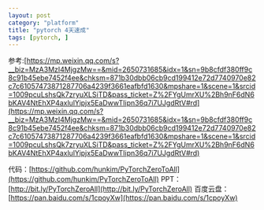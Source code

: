 ```yaml
---
layout: post
category: "platform"
title: "pytorch 4天速成"
tags: [pytorch, ]
---
```


参考:[https://mp.weixin.qq.com/s?__biz=MzA3MzI4MjgzMw==&mid=2650731685&idx=1&sn=9b8cfdf380ff9c8c91b45ebe7452f4ee&chksm=871b30dbb06cb9cd199412e72d7740970e82c7c61057473871287706a4239f3661eafbfd1630&mpshare=1&scene=1&srcid=1009pcuLshsQk7zryuXLSiTD&pass_ticket=Z%2FYgUmrXU%2Bh9nF6dN6bKAV4NtEhXP4axlulYipjx5EaDwwTIipn36q7i7UJgdRtV#rd](https://mp.weixin.qq.com/s?__biz=MzA3MzI4MjgzMw==&mid=2650731685&idx=1&sn=9b8cfdf380ff9c8c91b45ebe7452f4ee&chksm=871b30dbb06cb9cd199412e72d7740970e82c7c61057473871287706a4239f3661eafbfd1630&mpshare=1&scene=1&srcid=1009pcuLshsQk7zryuXLSiTD&pass_ticket=Z%2FYgUmrXU%2Bh9nF6dN6bKAV4NtEhXP4axlulYipjx5EaDwwTIipn36q7i7UJgdRtV#rd)

代码：[https://github.com/hunkim/PyTorchZeroToAll](https://github.com/hunkim/PyTorchZeroToAll)
PPT：[http://bit.ly/PyTorchZeroAll](http://bit.ly/PyTorchZeroAll)
百度云盘：[https://pan.baidu.com/s/1cpoyXw](https://pan.baidu.com/s/1cpoyXw)



